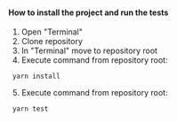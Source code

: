 #### How to install the project and run the tests

1. Open "Terminal"
2. Clone repository
3. In "Terminal" move to repository root
4. Execute command from repository root:
```text
 yarn install
```
5. Execute command from repository root:
```text
 yarn test
```
